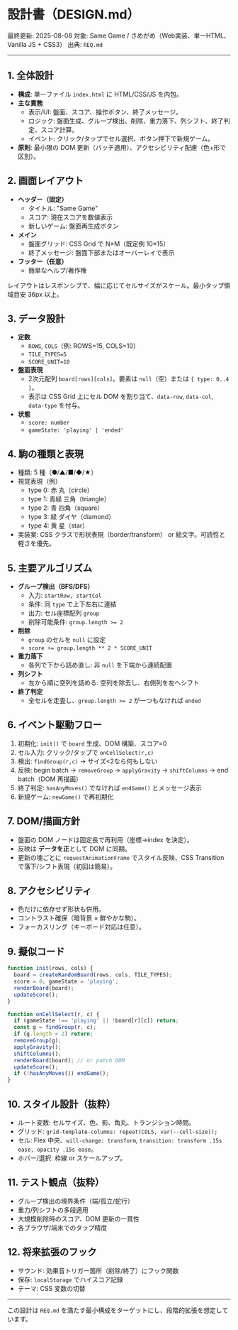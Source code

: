 # 設計書（DESIGN.md）

最終更新: 2025-08-08
対象: Same Game / さめがめ（Web実装、単一HTML、Vanilla JS + CSS3）
出典: `REQ.md`

---

## 1. 全体設計
- **構成**: 単一ファイル `index.html` に HTML/CSS/JS を内包。
- **主な責務**
  - 表示/UI: 盤面、スコア、操作ボタン、終了メッセージ。
  - ロジック: 盤面生成、グループ検出、削除、重力落下、列シフト、終了判定、スコア計算。
  - イベント: クリック/タップでセル選択、ボタン押下で新規ゲーム。
- **原則**: 最小限の DOM 更新（バッチ適用）、アクセシビリティ配慮（色+形で区別）。

## 2. 画面レイアウト
- **ヘッダー（固定）**
  - タイトル: "Same Game"
  - スコア: 現在スコアを数値表示
  - 新しいゲーム: 盤面再生成ボタン
- **メイン**
  - 盤面グリッド: CSS Grid で N×M（既定例 10×15）
  - 終了メッセージ: 盤面下部またはオーバーレイで表示
- **フッター（任意）**
  - 簡単なヘルプ/著作権

レイアウトはレスポンシブで、幅に応じてセルサイズがスケール。最小タップ領域目安 36px 以上。

## 3. データ設計
- **定数**
  - `ROWS`, `COLS`（例: ROWS=15, COLS=10）
  - `TILE_TYPES=5`
  - `SCORE_UNIT=10`
- **盤面表現**
  - 2次元配列 `board[rows][cols]`。要素は `null`（空）または `{ type: 0..4 }`。
  - 表示は CSS Grid 上にセル DOM を割り当て、`data-row`, `data-col`, `data-type` を付与。
- **状態**
  - `score: number`
  - `gameState: 'playing' | 'ended'`

## 4. 駒の種類と表現
- 種類: 5 種（●/▲/■/◆/★）
- 視覚表現（例）
  - type 0: 赤 丸（circle）
  - type 1: 青緑 三角（triangle）
  - type 2: 青 四角（square）
  - type 3: 緑 ダイヤ（diamond）
  - type 4: 黄 星（star）
- 実装案: CSS クラスで形状表現（border/transform） or 絵文字。可読性と軽さを優先。

## 5. 主要アルゴリズム
- **グループ検出（BFS/DFS）**
  - 入力: `startRow, startCol`
  - 条件: 同 `type` で上下左右に連結
  - 出力: セル座標配列 `group`
  - 削除可能条件: `group.length >= 2`
- **削除**
  - `group` のセルを `null` に設定
  - `score += group.length ** 2 * SCORE_UNIT`
- **重力落下**
  - 各列で下から詰め直し: 非 `null` を下端から連続配置
- **列シフト**
  - 左から順に空列を詰める: 空列を除去し、右側列を左へシフト
- **終了判定**
  - 全セルを走査し、`group.length >= 2` が一つもなければ `ended`

## 6. イベント駆動フロー
1. 初期化: `init()` で `board` 生成、DOM 構築、スコア=0
2. セル入力: クリック/タップで `onCellSelect(r,c)`
3. 検出: `findGroup(r,c)` → サイズ<2なら何もしない
4. 反映: begin batch → `removeGroup` → `applyGravity` → `shiftColumns` → end batch（DOM 再描画）
5. 終了判定: `hasAnyMoves()` でなければ `endGame()` とメッセージ表示
6. 新規ゲーム: `newGame()` で再初期化

## 7. DOM/描画方針
- 盤面の DOM ノードは固定長で再利用（座標→index を決定）。
- 反映は **データを正**として DOM に同期。
- 更新の塊ごとに `requestAnimationFrame` でスタイル反映、CSS Transition で落下/シフト表現（初回は簡易）。

## 8. アクセシビリティ
- 色だけに依存せず形状も併用。
- コントラスト確保（暗背景 × 鮮やかな駒）。
- フォーカスリング（キーボード対応は任意）。

## 9. 擬似コード
```js
function init(rows, cols) {
  board = createRandomBoard(rows, cols, TILE_TYPES);
  score = 0; gameState = 'playing';
  renderBoard(board);
  updateScore();
}

function onCellSelect(r, c) {
  if (gameState !== 'playing' || !board[r][c]) return;
  const g = findGroup(r, c);
  if (g.length < 2) return;
  removeGroup(g);
  applyGravity();
  shiftColumns();
  renderBoard(board); // or patch DOM
  updateScore();
  if (!hasAnyMoves()) endGame();
}
```

## 10. スタイル設計（抜粋）
- ルート変数: セルサイズ、色、影、角丸、トランジション時間。
- グリッド: `grid-template-columns: repeat(COLS, var(--cell-size));`
- セル: Flex 中央、`will-change: transform`, `transition: transform .15s ease, opacity .15s ease`。
- ホバー/選択: 枠線 or スケールアップ。

## 11. テスト観点（抜粋）
- グループ検出の境界条件（端/孤立/蛇行）
- 重力/列シフトの多段適用
- 大規模削除時のスコア、DOM 更新の一貫性
- 各ブラウザ/端末でのタップ精度

## 12. 将来拡張のフック
- サウンド: 効果音トリガー箇所（削除/終了）にフック関数
- 保存: `localStorage` でハイスコア記録
- テーマ: CSS 変数の切替

---
この設計は `REQ.md` を満たす最小構成をターゲットにし、段階的拡張を想定しています。
